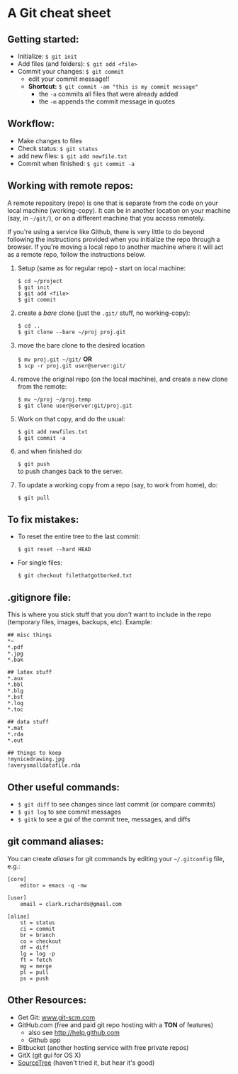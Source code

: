 # A Git cheat sheet

## Getting started:

* Initialize: `$ git init`
* Add files (and folders): `$ git add <file>`
* Commit your changes: `$ git commit`
    * edit your commit message!!
    * **Shortcut:** `$ git commit -am "this is my commit message"`
      * the `-a` commits all files that were already added
      * the `-m` appends the commit message in quotes

## Workflow:

* Make changes to files
* Check status: `$ git status`
* add new files: `$ git add newfile.txt`
* Commit when finished: `$ git commit -a`

## Working with remote repos:

A remote repository (repo) is one that is separate from the code on
your local machine (working-copy). It can be in another location on
your machine (say, in `~/git/`), or on a different machine that you
access remotely.

If you're using a service like Github, there is very little to do beyond following the instructions provided when you initialize the repo through a browser. If you're moving a local repo to another machine where it will act as a remote repo, follow the instructions below.

1. Setup (same as for regular repo) - start on local machine:

    `$ cd ~/project`  
    `$ git init`  
    `$ git add <file>`  
    `$ git commit`  

2. create a *bare* clone (just the `.git/` stuff, no working-copy):

    `$ cd ..`  
    `$ git clone --bare ~/proj proj.git`  
    
3. move the bare clone to the desired location

    `$ mv proj.git ~/git/` **OR**  
    `$ scp -r proj.git user@server:git/`  

4. remove the original repo (on the local machine), and create a new
clone from the remote: 

    `$ mv ~/proj ~/proj.temp`  
    `$ git clone user@server:git/proj.git`  
    
5. Work on that copy, and do the usual:

    `$ git add newfiles.txt`  
    `$ git commit -a`

6. and when finished do:

    `$ git push`  
    to push changes back to the server.

7. To update a working copy from a repo (say, to work from home), do:

    `$ git pull`

## To fix mistakes:

* To reset the entire tree to the last commit:

    `$ git reset --hard HEAD`
    
* For single files:

    `$ git checkout filethatgotborked.txt`

## .gitignore file:

This is where you stick stuff that you *don't* want to include in the
repo (temporary files, images, backups, etc). Example:

    ## misc things
    *~
    *.pdf
    *.jpg
    *.bak
    
    ## latex stuff
    *.aux
    *.bbl
    *.blg
    *.bst
    *.log
    *.toc

    ## data stuff
    *.mat
    *.rda
    *.out
    
    ## things to keep
    !mynicedrawing.jpg
    !averysmalldatafile.rda

## Other useful commands:

* `$ git diff` to see changes since last commit (or compare commits)
* `$ git log` to see commit messages
* `$ gitk` to see a gui of the commit tree, messages, and diffs

## git command aliases:

You can create *aliases* for git commands by editing your `~/.gitconfig`
file, e.g.:

    [core]
        editor = emacs -q -nw

    [user]
        email = clark.richards@gmail.com

    [alias]
        st = status
        ci = commit
        br = branch
        co = checkout
        df = diff
        lg = log -p
        ft = fetch
        mg = merge
        pl = pull
        ps = push

## Other Resources:

* Get Git: www.git-scm.com
* GitHub.com (free and paid git repo hosting with a **TON** of
  features)
    * also see http://help.github.com
	* Github app
* Bitbucket (another hosting service with free private repos)
* GitX (git gui for OS X)
* [SourceTree](https://www.atlassian.com/software/sourcetree/overview) (haven't
  tried it, but hear it's good)
